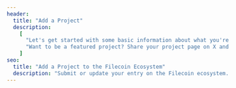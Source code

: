 ```yaml
---
header:
  title: "Add a Project"
  description:
    [
      "Let's get started with some basic information about what you're building. Please submit or update your entry to the Filecoin ecosystem page below.",
      "Want to be a featured project? Share your project page on X and tag @filfoundation to be considered!",
    ]
seo:
  title: "Add a Project to the Filecoin Ecosystem"
  description: "Submit or update your entry on the Filecoin ecosystem. Want to be a featured project? Share your project page on X and tag @filfoundation to be considered!"
---
```

